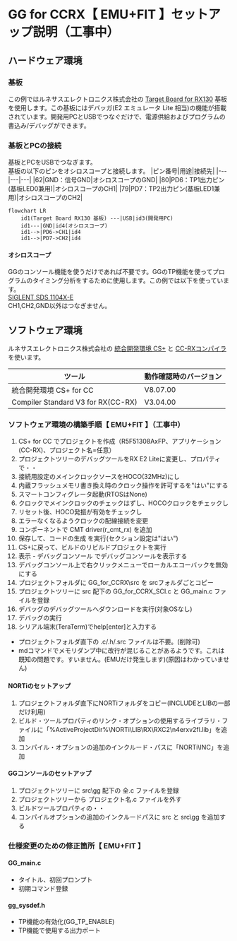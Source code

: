 # GG for CCRX【 EMU+FIT 】セットアップ説明（工事中）

## ハードウェア環境

### 基板

この例ではルネサスエレクトロニクス株式会社の [Target Board for RX130](https://www.renesas.com/jp/ja/products/microcontrollers-microprocessors/rx-32-bit-performance-efficiency-mcus/rtk5rx1300c00000br-target-board-rx130) 基板を使用します。この基板にはデバッガ(E2 エミュレータ Lite 相当)の機能が搭載されています。開発用PCとUSBでつなぐだけで、電源供給およびプログラムの書込み/デバッグができます。

### 基板とPCの接続

基板とPCをUSBでつなぎます。  
基板の以下のピンをオシロスコープと接続します。
|ピン番号|用途|接続先|
|---|---|---|
|62|GND：信号GND|オシロスコープのGND|
|80|PD6：TP1出力ピン(基板LED0兼用)|オシロスコープのCH1|
|79|PD7：TP2出力ピン(基板LED1兼用)|オシロスコープのCH2|

```mermaid
flowchart LR
    id1(Target Board RX130 基板) ---|USB|id3(開発用PC)
    id1---|GND|id4(オシロスコープ)
    id1-->|PD6->CH1|id4
    id1-->|PD7->CH2|id4
```

#### オシロスコープ

GGのコンソール機能を使うだけであれば不要です。GGのTP機能を使ってプログラムのタイミング分析をするために使用します。この例では以下を使っています。  
[SIGLENT SDS 1104X-E](https://siglent.jp/sl/sds1000x-e-series/)  
CH1,CH2,GND以外はつなぎません。

## ソフトウェア環境

ルネサスエレクトロニクス株式会社の [統合開発環境 CS+](https://www.renesas.com/jp/ja/software-tool/cs) と [CC-RXコンパイラ](https://www.renesas.com/jp/ja/software-tool/cc-compiler-package-rx-family) を使います。  

|ツール|動作確認時のバージョン|
|---|---|
|統合開発環境 CS+ for CC|V8.07.00|
|Compiler Standard V3 for RX(CC-RX)|V3.04.00|

### ソフトウェア環境の構築手順【 EMU+FIT 】（工事中）

1. CS+ for CC でプロジェクトを作成（R5F51308AxFP、アプリケーション(CC-RX)、プロジェクト名=任意）
2. プロジェクトツリーのデバッグツールをRX E2 Liteに変更し、プロパティで・・
3. 接続用設定のメインクロックソースをHOCO(32MHz)にし
4. 内蔵フラッシュメモリ書き換え時のクロック操作を許可するを"はい"にする
5. スマートコンフィグレータ起動(RTOSはNone)
6. クロックでメインクロックのチェックはずし、HOCOクロックをチェックし
7. リセット後、HOCO発振が有効をチェックし
8. エラーなくなるようクロックの配線接続を変更
9. コンポーネントで CMT driver(r_cmt_rx) を追加
10. 保存して、コードの生成 を実行(セクション設定は"はい")
11. CS+に戻って、ビルドのリビルドプロジェクトを実行
12. 表示 - デバッグコンソール でデバッグコンソールを表示する
13. デバッグコンソール上で右クリックメニューでローカルエコーバックを無効にする
14. プロジェクトフォルダに GG_for_CCRX\src を srcフォルダごとコピー
15. プロジェクトツリーに src 配下の GG_for_CCRX_SCI.c と GG_main.c ファイルを登録
16. デバッグのデバッグツールへダウンロードを実行(対象OSなし)
17. デバッグの実行
18. シリアル端末(TeraTerm)でhelp[enter]と入力する

* プロジェクトフォルダ直下の .c/.h/.src ファイルは不要。(削除可)
* mdコマンドでメモリダンプ中に改行が混じることがあるようです。これは既知の問題です。すいません。(EMUだけ発生します)(原因はわかっていません)

#### NORTiのセットアップ

1. プロジェクトフォルダ直下にNORTiフォルダをコピー(INCLUDEとLIBの一部だけ利用)
2. ビルド・ツールプロパティのリンク・オプションの使用するライブラリ・ファイルに「%ActiveProjectDir%\NORTi\LIB\RX\RXC2\n4erxv2fl.lib」を追加
3. コンパイル・オプションの追加のインクルード・パスに「NORTi\INC」を追加

#### GGコンソールのセットアップ

1. プロジェクトツリーに src\gg 配下の 全.c ファイルを登録
2. プロジェクトツリーから プロジェクト名.c ファイルを外す
3. ビルドツールプロパティの・・
4. コンパイルオプションの追加のインクルードパスに src と src\gg を追加する

### 仕様変更のための修正箇所【 EMU+FIT 】

#### GG_main.c

* タイトル、初回プロンプト
* 初期コマンド登録

#### gg_sysdef.h

* TP機能の有効化(GG_TP_ENABLE)
* TP機能で使用する出力ポート
